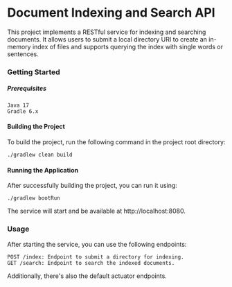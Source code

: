 # Document Indexing and Search API

This project implements a RESTful service for indexing and searching documents. It allows users to submit a local
directory URI to create an in-memory index of files and supports querying the index with single words or sentences.

### Getting Started

##### Prerequisites

    Java 17
    Gradle 6.x

#### Building the Project

To build the project, run the following command in the project root directory:

```
./gradlew clean build
```

#### Running the Application

After successfully building the project, you can run it using:

```
./gradlew bootRun
```

The service will start and be available at http://localhost:8080.

### Usage

After starting the service, you can use the following endpoints:

    POST /index: Endpoint to submit a directory for indexing.
    GET /search: Endpoint to search the indexed documents.

Additionally, there's also the default actuator endpoints.
